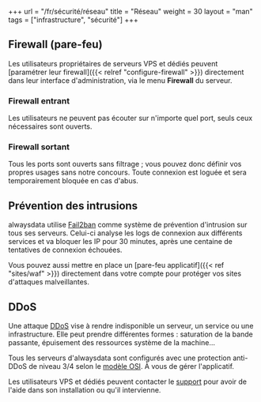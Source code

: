 +++
url = "/fr/sécurité/réseau"
title = "Réseau"
weight = 30
layout = "man"
tags = ["infrastructure", "sécurité"]
+++

## Firewall (pare-feu)

Les utilisateurs propriétaires de serveurs VPS et dédiés peuvent [paramétrer leur firewall]({{< relref "configure-firewall" >}}) directement dans leur interface d'administration, via le menu **Firewall** du serveur.

### Firewall entrant

Les utilisateurs ne peuvent pas écouter sur n'importe quel port, seuls ceux nécessaires sont ouverts.

### Firewall sortant

Tous les ports sont ouverts sans filtrage ; vous pouvez donc définir vos propres usages sans notre concours. Toute connexion est loguée et sera temporairement bloquée en cas d'abus.

## Prévention des intrusions

alwaysdata utilise [Fail2ban](http://www.fail2ban.org/) comme système de prévention d'intrusion sur tous ses serveurs. Celui-ci analyse les logs de connexion aux différents services et va bloquer les IP pour 30 minutes, après une centaine de tentatives de connexion échouées.

Vous pouvez aussi mettre en place un [pare-feu applicatif]({{< ref "sites/waf" >}}) directement dans votre compte pour protéger vos sites d'attaques malveillantes.

## DDoS

Une attaque [DDoS](https://fr.wikipedia.org/wiki/Attaque_par_d%C3%A9ni_de_service) vise à rendre indisponible un serveur, un service ou une infrastructure. Elle peut prendre différentes formes : saturation de la bande passante, épuisement des ressources système de la machine...

Tous les serveurs d'alwaysdata sont configurés avec une protection anti-DDoS de niveau 3/4 selon le [modèle OSI](https://fr.wikipedia.org/wiki/Mod%C3%A8le_OSI). À vous de gérer l'applicatif.

Les utilisateurs VPS et dédiés peuvent contacter le [support](https://admin.alwaysdata.com/support/add/) pour avoir de l'aide dans son installation ou qu'il intervienne.






